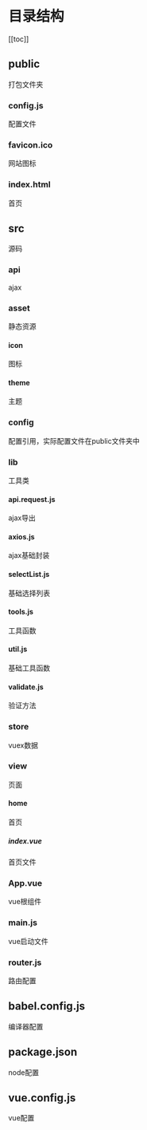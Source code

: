 # 目录结构
[[toc]]

## public
打包文件夹
### config.js
配置文件
### favicon.ico
网站图标
### index.html
首页
## src
源码
### api
ajax
### asset
静态资源
#### icon
图标
#### theme
主题
### config
配置引用，实际配置文件在public文件夹中
### lib
工具类
#### api.request.js
ajax导出
#### axios.js
ajax基础封装
#### selectList.js
基础选择列表
#### tools.js
工具函数
#### util.js
基础工具函数
#### validate.js
验证方法
### store
vuex数据
### view
页面
#### home
首页
##### index.vue
首页文件
### App.vue
vue根组件
### main.js
vue启动文件
### router.js
路由配置
## babel.config.js
编译器配置
## package.json
node配置
## vue.config.js
vue配置